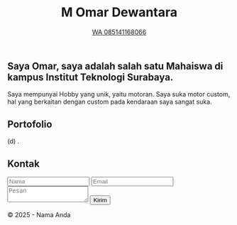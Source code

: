 <!DOCTYPE html>
<html lang="id">
<head>
  <meta charset="UTF-8" />
  <meta name="viewport" content="width=device-width, initial-scale=1.0" />
  <link rel="stylesheet" href="style.css" />
</head>
<body>
  <header>
    <h1>M Omar Dewantara</h1>
    <nav>
      <a href="#about"></a>
      <a href="#portfolio"></a>
      <a href="#contact">WA 085141168066</a>
    </nav>
  </header>

  <section id="about">
    <h2>Saya Omar, saya adalah salah satu Mahaiswa di kampus Institut Teknologi Surabaya.</h2>
    <p>Saya mempunyai Hobby yang unik, yaitu motoran. Saya suka motor custom, hal yang berkaitan dengan custom pada kendaraan saya sangat suka.</p>
  </section>

  <section id="portfolio">
    <h2>Portofolio</h2>
    <p>(d)
.</p>
  </section>

  <section id="contact">
    <h2>Kontak</h2>
    <form>
      <input type="text" placeholder="Nama" required />
      <input type="email" placeholder="Email" required />
      <textarea placeholder="Pesan" required></textarea>
      <button type="submit">Kirim</button>
    </form>
  </section>

  <footer>
    <p>&copy; 2025 - Nama Anda</p>
  </footer>
</body>
</html>

